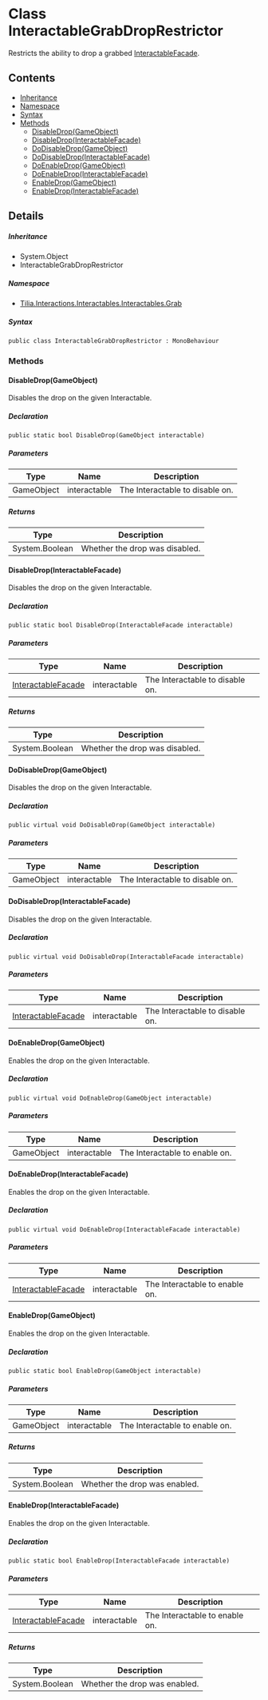 # Class InteractableGrabDropRestrictor

Restricts the ability to drop a grabbed [InteractableFacade].

## Contents

* [Inheritance]
* [Namespace]
* [Syntax]
* [Methods]
  * [DisableDrop(GameObject)]
  * [DisableDrop(InteractableFacade)]
  * [DoDisableDrop(GameObject)]
  * [DoDisableDrop(InteractableFacade)]
  * [DoEnableDrop(GameObject)]
  * [DoEnableDrop(InteractableFacade)]
  * [EnableDrop(GameObject)]
  * [EnableDrop(InteractableFacade)]

## Details

##### Inheritance

* System.Object
* InteractableGrabDropRestrictor

##### Namespace

* [Tilia.Interactions.Interactables.Interactables.Grab]

##### Syntax

```
public class InteractableGrabDropRestrictor : MonoBehaviour
```

### Methods

#### DisableDrop(GameObject)

Disables the drop on the given Interactable.

##### Declaration

```
public static bool DisableDrop(GameObject interactable)
```

##### Parameters

| Type | Name | Description |
| --- | --- | --- |
| GameObject | interactable | The Interactable to disable on. |

##### Returns

| Type | Description |
| --- | --- |
| System.Boolean | Whether the drop was disabled. |

#### DisableDrop(InteractableFacade)

Disables the drop on the given Interactable.

##### Declaration

```
public static bool DisableDrop(InteractableFacade interactable)
```

##### Parameters

| Type | Name | Description |
| --- | --- | --- |
| [InteractableFacade] | interactable | The Interactable to disable on. |

##### Returns

| Type | Description |
| --- | --- |
| System.Boolean | Whether the drop was disabled. |

#### DoDisableDrop(GameObject)

Disables the drop on the given Interactable.

##### Declaration

```
public virtual void DoDisableDrop(GameObject interactable)
```

##### Parameters

| Type | Name | Description |
| --- | --- | --- |
| GameObject | interactable | The Interactable to disable on. |

#### DoDisableDrop(InteractableFacade)

Disables the drop on the given Interactable.

##### Declaration

```
public virtual void DoDisableDrop(InteractableFacade interactable)
```

##### Parameters

| Type | Name | Description |
| --- | --- | --- |
| [InteractableFacade] | interactable | The Interactable to disable on. |

#### DoEnableDrop(GameObject)

Enables the drop on the given Interactable.

##### Declaration

```
public virtual void DoEnableDrop(GameObject interactable)
```

##### Parameters

| Type | Name | Description |
| --- | --- | --- |
| GameObject | interactable | The Interactable to enable on. |

#### DoEnableDrop(InteractableFacade)

Enables the drop on the given Interactable.

##### Declaration

```
public virtual void DoEnableDrop(InteractableFacade interactable)
```

##### Parameters

| Type | Name | Description |
| --- | --- | --- |
| [InteractableFacade] | interactable | The Interactable to enable on. |

#### EnableDrop(GameObject)

Enables the drop on the given Interactable.

##### Declaration

```
public static bool EnableDrop(GameObject interactable)
```

##### Parameters

| Type | Name | Description |
| --- | --- | --- |
| GameObject | interactable | The Interactable to enable on. |

##### Returns

| Type | Description |
| --- | --- |
| System.Boolean | Whether the drop was enabled. |

#### EnableDrop(InteractableFacade)

Enables the drop on the given Interactable.

##### Declaration

```
public static bool EnableDrop(InteractableFacade interactable)
```

##### Parameters

| Type | Name | Description |
| --- | --- | --- |
| [InteractableFacade] | interactable | The Interactable to enable on. |

##### Returns

| Type | Description |
| --- | --- |
| System.Boolean | Whether the drop was enabled. |

[InteractableFacade]: ../../Interactables/InteractableFacade.md
[Tilia.Interactions.Interactables.Interactables.Grab]: README.md
[Inheritance]: #Inheritance
[Namespace]: #Namespace
[Syntax]: #Syntax
[Methods]: #Methods
[DisableDrop(GameObject)]: #DisableDropGameObject
[DisableDrop(InteractableFacade)]: #DisableDropInteractableFacade
[DoDisableDrop(GameObject)]: #DoDisableDropGameObject
[DoDisableDrop(InteractableFacade)]: #DoDisableDropInteractableFacade
[DoEnableDrop(GameObject)]: #DoEnableDropGameObject
[DoEnableDrop(InteractableFacade)]: #DoEnableDropInteractableFacade
[EnableDrop(GameObject)]: #EnableDropGameObject
[EnableDrop(InteractableFacade)]: #EnableDropInteractableFacade
